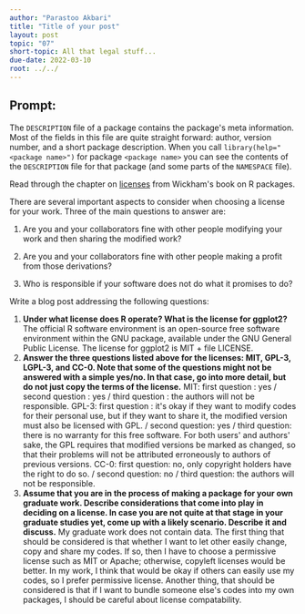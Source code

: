 ```yaml
---
author: "Parastoo Akbari"
title: "Title of your post"
layout: post
topic: "07"
short-topic: All that legal stuff...
due-date: 2022-03-10
root: ../../
---
```


## Prompt:

The `DESCRIPTION` file of a package contains the package's meta information. Most of the fields in this file are quite straight forward: author, version number, and a short package description. When you call `library(help="<package name>")` for  package `<package name>` you can see the contents of the `DESCRIPTION` file for that package (and some parts of the `NAMESPACE` file).

Read through the chapter on [licenses](https://r-pkgs.org/license.html) from Wickham's book on R packages. 

There are several important aspects to consider when choosing a license for your work. 
Three of the main questions to answer are: 

1. Are you and your collaborators fine with other people modifying your work and then sharing the modified work?

2. Are you and your collaborators fine with other people making a profit from those derivations?

3. Who is responsible if your software does not do what it promises to do?


Write a blog post addressing the following questions: 

1. **Under what license does R operate? What is the license for ggplot2?** The official R software environment is an open-source free software environment within the GNU package, available under the GNU General Public License. The license for ggplot2 is MIT + file LICENSE.  
2. **Answer the three questions listed above for the licenses: MIT, GPL-3,  LGPL-3, and CC-0. Note that some of the questions might not be answered with a simple yes/no. In that case, go into more detail, but do not just copy the terms of the license.**
MIT: 
first question : yes / second question : yes / third question : the authors will not be responsible.
GPL-3:
first question : it's okay if they want to modify codes for their personal use, but if they want to share it, the modified version must also be licensed with GPL. / second question: yes / third question: there is no warranty for this free software.  For both users' and authors' sake, the GPL requires that modified versions be marked as changed, so that their problems will not be attributed erroneously to authors of previous versions.
CC-0:
first question: no, only copyright holders have the right to do so. / second question: no / third question: the authors will not be responsible. 
3. **Assume that you are in the process of making a package for your own graduate work. Describe considerations that come into play in deciding on a license. In case you are not quite at that stage in your graduate studies yet, come up with a likely scenario. Describe it and discuss.** My graduate work does not contain data. The first thing that should be considered is that whether I want to let other easily change, copy and share my codes. If so, then I have to choose a permissive license such as MIT or Apache; otherwise, copyleft licenses would be better. In my work, I think that would be okay if others can easily use my codes, so I prefer permissive license. Another thing, that should be considered is that if I want to bundle someone else's codes into my own packages, I should be careful about license compatability. 


